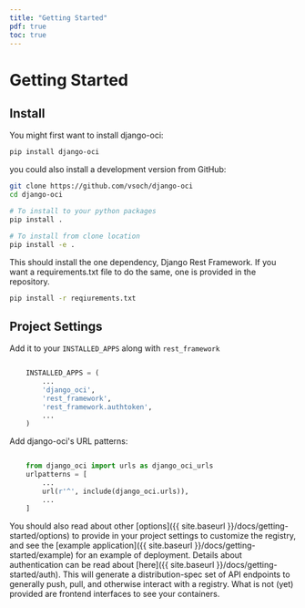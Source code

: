```yaml
---
title: "Getting Started"
pdf: true
toc: true
---
```


# Getting Started

## Install

You might first want to install django-oci:

```bash
pip install django-oci
```

you could also install a development version from GitHub:

```bash
git clone https://github.com/vsoch/django-oci
cd django-oci

# To install to your python packages
pip install .

# To install from clone location
pip install -e .
```

This should install the one dependency, Django Rest Framework. If you want a requirements.txt
file to do the same, one is provided in the repository.

```bash
pip install -r reqiurements.txt
```

## Project Settings

Add it to your `INSTALLED_APPS` along with `rest_framework`

```python

    INSTALLED_APPS = (
        ...
        'django_oci',
        'rest_framework',
        'rest_framework.authtoken',
        ...
    )
```

Add django-oci's URL patterns:

```python

    from django_oci import urls as django_oci_urls
    urlpatterns = [
        ...
        url(r'^', include(django_oci.urls)),
        ...
    ]

```

You should also read about other [options]({{ site.baseurl }}/docs/getting-started/options)
to provide in your project settings to customize the registry, and see the [example application]({{ site.baseurl }}/docs/getting-started/example)
for an example of deployment. Details about authentication can be read about [here]({{ site.baseurl }}/docs/getting-started/auth). This will generate a distribution-spec set of API endpoints to generally push, pull,
and otherwise interact with a registry. What is not (yet) provided are frontend
interfaces to see your containers.
